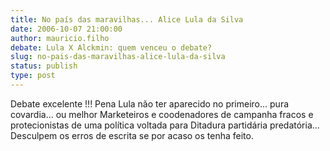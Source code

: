 ```yaml
---
title: No país das maravilhas... Alice Lula da Silva
date: 2006-10-07 21:00:00
author: mauricio.filho
debate: Lula X Alckmin: quem venceu o debate?
slug: no-pais-das-maravilhas-alice-lula-da-silva
status: publish 
type: post
---
```


Debate excelente !!! Pena Lula não ter aparecido no primeiro... pura covardia... ou melhor Marketeiros e coodenadores de campanha fracos e protecionistas de uma política voltada para Ditadura partidária predatória... Desculpem os erros de escrita se por acaso os tenha feito.
